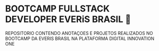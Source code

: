 # BOOTCAMP FULLSTACK DEVELOPER EVERiS BRASIL :rocket:

REPOSITORIO CONTENDO ANOTAÇOES E PROJETOS REALIZADOS NO BOOTCAMP DA EVERIS BRASIL NA PLATAFORMA DIGITAL INNOVATION ONE

